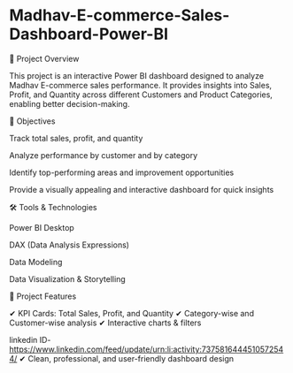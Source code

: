 # Madhav-E-commerce-Sales-Dashboard-Power-BI
📌 Project Overview

This project is an interactive Power BI dashboard designed to analyze Madhav E-commerce sales performance.
It provides insights into Sales, Profit, and Quantity across different Customers and Product Categories, enabling better decision-making.

🎯 Objectives

Track total sales, profit, and quantity

Analyze performance by customer and by category

Identify top-performing areas and improvement opportunities

Provide a visually appealing and interactive dashboard for quick insights

🛠️ Tools & Technologies

Power BI Desktop

DAX (Data Analysis Expressions)

Data Modeling

Data Visualization & Storytelling

📂 Project Features

✔ KPI Cards: Total Sales, Profit, and Quantity
✔ Category-wise and Customer-wise analysis
✔ Interactive charts & filters

linkedin ID- https://www.linkedin.com/feed/update/urn:li:activity:7375816444510572544/
✔ Clean, professional, and user-friendly dashboard design
